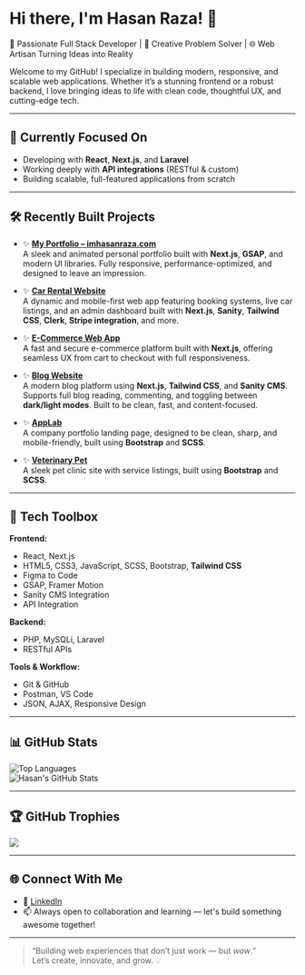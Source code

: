 # Hi there, I'm Hasan Raza! 👋

🚀 Passionate Full Stack Developer | 🧠 Creative Problem Solver | 🌐 Web Artisan Turning Ideas into Reality

Welcome to my GitHub! I specialize in building modern, responsive, and scalable web applications. Whether it’s a stunning frontend or a robust backend, I love bringing ideas to life with clean code, thoughtful UX, and cutting-edge tech.

---

## 🧠 Currently Focused On
- Developing with **React**, **Next.js**, and **Laravel**
- Working deeply with **API integrations** (RESTful & custom)
- Building scalable, full-featured applications from scratch

---

## 🛠️ Recently Built Projects

- ✨ [**My Portfolio – imhasanraza.com**](https://imhasanraza.com)  
  A sleek and animated personal portfolio built with **Next.js**, **GSAP**, and modern UI libraries. Fully responsive, performance-optimized, and designed to leave an impression.
  
- ✨ [**Car Rental Website**](https://car-rent-hackathon.vercel.app/)  
  A dynamic and mobile-first web app featuring booking systems, live car listings, and an admin dashboard built with **Next.js**, **Sanity**, **Tailwind CSS**, **Clerk**, **Stripe integration**, and more.

- ✨ [**E-Commerce Web App**](https://hasan-ecommerce-site.vercel.app/)  
  A fast and secure e-commerce platform built with **Next.js**, offering seamless UX from cart to checkout with full responsiveness.

- ✨ [**Blog Website**](https://hasanblog-nextjs.vercel.app/)  
  A modern blog platform using **Next.js**, **Tailwind CSS**, and **Sanity CMS**. Supports full blog reading, commenting, and toggling between **dark/light modes**. Built to be clean, fast, and content-focused.

- ✨ [**AppLab**](https://hasanraza25.github.io/AppLab-Bootstrap/)  
  A company portfolio landing page, designed to be clean, sharp, and mobile-friendly, built using **Bootstrap** and **SCSS**.

- ✨ [**Veterinary Pet**](https://hasanraza25.github.io/Veterinary-bootstrap/)  
  A sleek pet clinic site with service listings, built using **Bootstrap** and **SCSS**.

---

## 🧰 Tech Toolbox

**Frontend:**
- React, Next.js  
- HTML5, CSS3, JavaScript, SCSS, Bootstrap, **Tailwind CSS**  
- Figma to Code  
- GSAP, Framer Motion  
- Sanity CMS Integration  
- API Integration

**Backend:**
- PHP, MySQLi, Laravel  
- RESTful APIs

**Tools & Workflow:**
- Git & GitHub  
- Postman, VS Code  
- JSON, AJAX, Responsive Design

---

## 📊 GitHub Stats

![Top Languages](https://github-readme-stats.vercel.app/api/top-langs/?username=Hasanraza25&layout=compact&theme=gruvbox)  
![Hasan's GitHub Stats](https://github-readme-stats.vercel.app/api?username=hasanraza&show_icons=true&theme=tokyonight)

---

## 🏆 GitHub Trophies

![](https://github-profile-trophy.vercel.app/?username=Hasanraza25&theme=algolia)

---

## 🌐 Connect With Me

- 🔗 [LinkedIn](https://www.linkedin.com/in/hasan-raza-2581h0r/)
- 📫 Always open to collaboration and learning — let's build something awesome together!

---

> “Building web experiences that don’t just work — but *wow*.”  
> Let’s create, innovate, and grow. 💡
